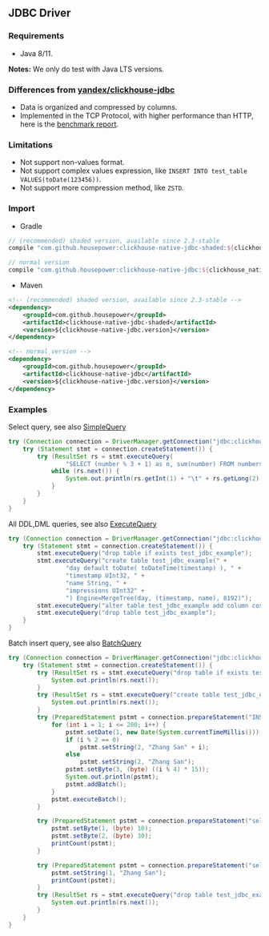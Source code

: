 ## JDBC Driver

### Requirements

- Java 8/11. 

**Notes:** We only do test with Java LTS versions.

### Differences from [yandex/clickhouse-jdbc](https://github.com/yandex/clickhouse-jdbc)

* Data is organized and compressed by columns.
* Implemented in the TCP Protocol, with higher performance than HTTP, here is the [benchmark report](docs/dev/benchmark.md).

### Limitations

* Not support non-values format.
* Not support complex values expression, like `INSERT INTO test_table VALUES(toDate(123456))`.
* Not support more compression method, like `ZSTD`.

### Import

- Gradle
```groovy
// (recommended) shaded version, available since 2.3-stable
compile "com.github.housepower:clickhouse-native-jdbc-shaded:${clickhouse_native_jdbc_version}"

// normal version
compile "com.github.housepower:clickhouse-native-jdbc:${clickhouse_native_jdbc_version}"
```

- Maven

```xml
<!-- (recommended) shaded version, available since 2.3-stable -->
<dependency>
    <groupId>com.github.housepower</groupId>
    <artifactId>clickhouse-native-jdbc-shaded</artifactId>
    <version>${clickhouse-native-jdbc.version}</version>
</dependency>

<!-- normal version -->
<dependency>
    <groupId>com.github.housepower</groupId>
    <artifactId>clickhouse-native-jdbc</artifactId>
    <version>${clickhouse-native-jdbc.version}</version>
</dependency>
```


### Examples

Select query, see also [SimpleQuery](https://github.com/housepower/ClickHouse-Native-JDBC/examples/src/main/java/examples/SimpleQuery.java)

```java
try (Connection connection = DriverManager.getConnection("jdbc:clickhouse://127.0.0.1:9000")) {
    try (Statement stmt = connection.createStatement()) {
        try (ResultSet rs = stmt.executeQuery(
                "SELECT (number % 3 + 1) as n, sum(number) FROM numbers(10000000) GROUP BY n")) {
            while (rs.next()) {
                System.out.println(rs.getInt(1) + "\t" + rs.getLong(2));
            }
        }
    }
}
```

All DDL,DML queries, see also [ExecuteQuery](https://github.com/housepower/ClickHouse-Native-JDBC/examples/src/main/java/examples/ExecuteQuery.java)

```java
try (Connection connection = DriverManager.getConnection("jdbc:clickhouse://127.0.0.1:9000")) {
    try (Statement stmt = connection.createStatement()) {
        stmt.executeQuery("drop table if exists test_jdbc_example");
        stmt.executeQuery("create table test_jdbc_example(" +
                "day default toDate( toDateTime(timestamp) ), " +
                "timestamp UInt32, " +
                "name String, " +
                "impressions UInt32" +
                ") Engine=MergeTree(day, (timestamp, name), 8192)");
        stmt.executeQuery("alter table test_jdbc_example add column costs Float32");
        stmt.executeQuery("drop table test_jdbc_example");
    }
}
```

Batch insert query, see also [BatchQuery](https://github.com/housepower/ClickHouse-Native-JDBC/examples/src/main/java/examples/BatchQuery.java)

```java
try (Connection connection = DriverManager.getConnection("jdbc:clickhouse://127.0.0.1:9000")) {
    try (Statement stmt = connection.createStatement()) {
        try (ResultSet rs = stmt.executeQuery("drop table if exists test_jdbc_example")) {
            System.out.println(rs.next());
        }
        try (ResultSet rs = stmt.executeQuery("create table test_jdbc_example(day Date, name String, age UInt8) Engine=Log")) {
            System.out.println(rs.next());
        }
        try (PreparedStatement pstmt = connection.prepareStatement("INSERT INTO test_jdbc_example VALUES(?, ?, ?)")) {
            for (int i = 1; i <= 200; i++) {
                pstmt.setDate(1, new Date(System.currentTimeMillis()));
                if (i % 2 == 0)
                    pstmt.setString(2, "Zhang San" + i);
                else
                    pstmt.setString(2, "Zhang San");
                pstmt.setByte(3, (byte) ((i % 4) * 15));
                System.out.println(pstmt);
                pstmt.addBatch();
            }
            pstmt.executeBatch();
        }

        try (PreparedStatement pstmt = connection.prepareStatement("select count(*) from test_jdbc_example where age>? and age<=?")) {
            pstmt.setByte(1, (byte) 10);
            pstmt.setByte(2, (byte) 30);
            printCount(pstmt);
        }

        try (PreparedStatement pstmt = connection.prepareStatement("select count(*) from test_jdbc_example where name=?")) {
            pstmt.setString(1, "Zhang San");
            printCount(pstmt);
        }
        try (ResultSet rs = stmt.executeQuery("drop table test_jdbc_example")) {
            System.out.println(rs.next());
        }
    }
}
```
